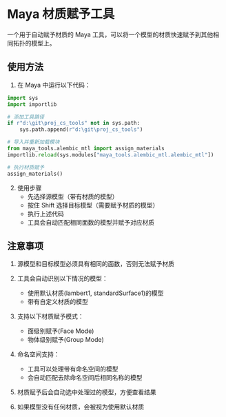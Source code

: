 # Maya 材质赋予工具

一个用于自动赋予材质的 Maya 工具，可以将一个模型的材质快速赋予到其他相同拓扑的模型上。

## 使用方法

1. 在 Maya 中运行以下代码：

```python
import sys
import importlib

# 添加工具路径
if r"d:\git\proj_cs_tools" not in sys.path:
    sys.path.append(r"d:\git\proj_cs_tools")

# 导入并重新加载模块
from maya_tools.alembic_mtl import assign_materials
importlib.reload(sys.modules["maya_tools.alembic_mtl.alembic_mtl"])

# 执行材质赋予
assign_materials()
```
2. 使用步骤
    - 先选择源模型（带有材质的模型）
    - 按住 Shift 选择目标模型（需要赋予材质的模型）
    - 执行上述代码
    - 工具会自动匹配相同面数的模型并赋予对应材质

## 注意事项
1. 源模型和目标模型必须具有相同的面数，否则无法赋予材质
2. 工具会自动识别以下情况的模型：
   
   - 使用默认材质(lambert1, standardSurface1)的模型
   - 带有自定义材质的模型
3. 支持以下材质赋予模式：
   
   - 面级别赋予(Face Mode)
   - 物体级别赋予(Group Mode)
4. 命名空间支持：
   
   - 工具可以处理带有命名空间的模型
   - 会自动匹配去除命名空间后相同名称的模型
5. 材质赋予后会自动选中处理过的模型，方便查看结果
6. 如果模型没有任何材质，会被视为使用默认材质